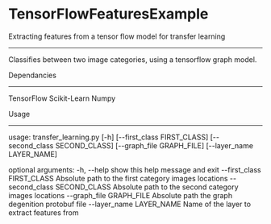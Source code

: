 # TensorFlowFeaturesExample
Extracting features from a tensor flow model for transfer learning
*******

Classifies between two image categories, using a tensorflow graph model.

Dependancies
*******
TensorFlow
Scikit-Learn
Numpy

Usage
*******
usage: transfer_learning.py [-h] [--first_class FIRST_CLASS]
                            [--second_class SECOND_CLASS]
                            [--graph_file GRAPH_FILE]
                            [--layer_name LAYER_NAME]

optional arguments:
  -h, --help            show this help message and exit
  --first_class FIRST_CLASS
                        Absolute path to the first category images locations
  --second_class SECOND_CLASS
                        Absolute path to the second category images locations
  --graph_file GRAPH_FILE
                        Absolute path the graph degenition protobuf file
  --layer_name LAYER_NAME
                        Name of the layer to extract features from

